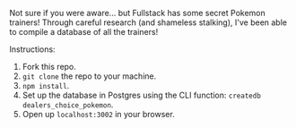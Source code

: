 Not sure if you were aware... but Fullstack has some secret Pokemon trainers! Through careful research (and shameless stalking), I've been able to compile a database of all the trainers!

Instructions:

1. Fork this repo.
2. `git clone` the repo to your machine.
3. `npm install`.
4. Set up the database in Postgres using the CLI function: `createdb dealers_choice_pokemon`.
5. Open up `localhost:3002` in your browser.
